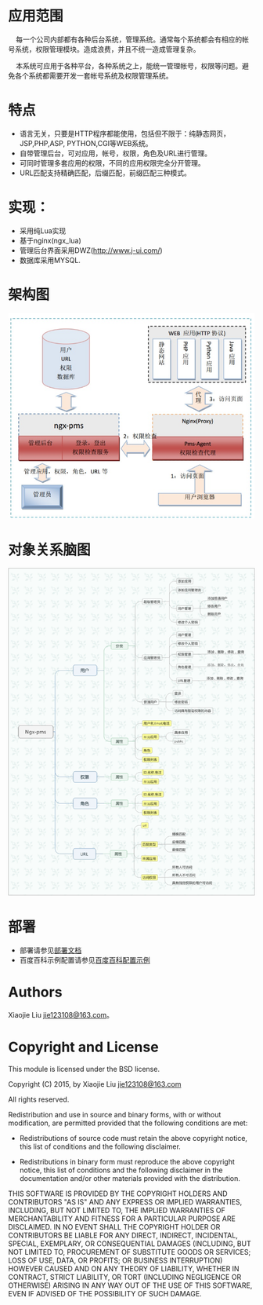 
# 应用范围
&nbsp;&nbsp;&nbsp;&nbsp;每一个公司内部都有各种后台系统，管理系统。通常每个系统都会有相应的帐号系统，权限管理模块。造成浪费，并且不统一造成管理复杂。

&nbsp;&nbsp;&nbsp;&nbsp;本系统可应用于各种平台，各种系统之上，能统一管理帐号，权限等问题。避免各个系统都需要开发一套帐号系统及权限管理系统。

# 特点
* 语言无关，只要是HTTP程序都能使用，包括但不限于：纯静态网页，JSP,PHP,ASP, PYTHON,CGI等WEB系统。
* 自带管理后台，可对应用，帐号，权限，角色及URL进行管理。
* 可同时管理多套应用的权限，不同的应用权限完全分开管理。
* URL匹配支持精确匹配，后缀匹配，前缀匹配三种模式。

# 实现：
* 采用纯Lua实现
* 基于nginx(ngx_lua)
* 管理后台界面采用DWZ(http://www.j-ui.com/)
* 数据库采用MYSQL.

# 架构图
![架构图](docs/architecture.jpg)

# 对象关系脑图
![对象关系](docs/ngx-pms.jpeg)
 
# 部署
* 部署请参见[部署文档](docs/deploy.md)
* 百度百科示例配置请参见[百度百科配置示例](docs/demo_baike/README.md)

Authors
=======

Xiaojie Liu <jie123108@163.com>。


Copyright and License
=====================

This module is licensed under the BSD license.

Copyright (C) 2015, by Xiaojie Liu <jie123108@163.com>

All rights reserved.

Redistribution and use in source and binary forms, with or without modification, are permitted provided that the following conditions are met:

* Redistributions of source code must retain the above copyright notice, this list of conditions and the following disclaimer.

* Redistributions in binary form must reproduce the above copyright notice, this list of conditions and the following disclaimer in the documentation and/or other materials provided with the distribution.

THIS SOFTWARE IS PROVIDED BY THE COPYRIGHT HOLDERS AND CONTRIBUTORS "AS IS" AND ANY EXPRESS OR IMPLIED WARRANTIES, INCLUDING, BUT NOT LIMITED TO, THE IMPLIED WARRANTIES OF MERCHANTABILITY AND FITNESS FOR A PARTICULAR PURPOSE ARE DISCLAIMED. IN NO EVENT SHALL THE COPYRIGHT HOLDER OR CONTRIBUTORS BE LIABLE FOR ANY DIRECT, INDIRECT, INCIDENTAL, SPECIAL, EXEMPLARY, OR CONSEQUENTIAL DAMAGES (INCLUDING, BUT NOT LIMITED TO, PROCUREMENT OF SUBSTITUTE GOODS OR SERVICES; LOSS OF USE, DATA, OR PROFITS; OR BUSINESS INTERRUPTION) HOWEVER CAUSED AND ON ANY THEORY OF LIABILITY, WHETHER IN CONTRACT, STRICT LIABILITY, OR TORT (INCLUDING NEGLIGENCE OR OTHERWISE) ARISING IN ANY WAY OUT OF THE USE OF THIS SOFTWARE, EVEN IF ADVISED OF THE POSSIBILITY OF SUCH DAMAGE.